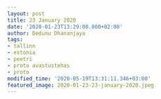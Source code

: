 ```yaml
---
layout: post
title: 23 January 2020
date: '2020-01-23T13:29:00.000+02:00'
author: Dedunu Dhananjaya
tags:
- tallinn
- estonia
- peetri
- proto avastustehas
- proto
modified_time: '2020-05-19T13:31:11.346+03:00'
featured_image: 2020-01-23-23-january-2020.jpeg
---
```

